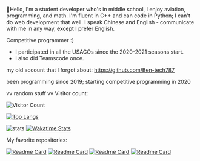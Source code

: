 👋Hello, I'm a student developer who's in middle school, I enjoy aviation, programming, and math.
I'm fluent in C++ and can code in Python; I can't do web development that well.
I speak Chinese and English - communicate with me in any way, except I prefer English.

Competitive programmer :)
- I participated in all the USACOs since the 2020-2021 seasons start.
- I also did Teamscode once.

my old account that I forgot about: https://github.com/Ben-tech787

been programming since 2019; starting competitive programming in 2020

vv random stuff vv
Visitor count:

![Visitor Count](https://profile-counter.glitch.me/Streakwind/count.svg)

[![Top Langs](https://github-readme-stats.vercel.app/api/top-langs/?username=Streakwind&layout=compact&theme=dark)](https://github.com/anuraghazra/github-readme-stats)

![stats](https://github-readme-stats.vercel.app/api?username=Streakwind&show_icons=true&theme=dark)
[![Wakatime Stats](https://github-readme-stats.vercel.app/api/wakatime?username=Streakwind&theme=dark)](https://github.com/anuraghazra/github-readme-stats)

My favorite repositories:

[![Readme Card](https://github-readme-stats.vercel.app/api/pin/?username=Streakwind&repo=Monke&theme=dark&show_owner=true)](https://github.com/Streakwind/Monke)
[![Readme Card](https://github-readme-stats.vercel.app/api/pin/?username=Streakwind&repo=Include-Files&theme=dark&show_owner=true)](https://github.com/Streakwind/Include-Files)
[![Readme Card](https://github-readme-stats.vercel.app/api/pin/?username=Streakwind&repo=SomeRandomBot&theme=dark&show_owner=true)](https://github.com/Streakwind/SomeRandomBot)
[![Readme Card](https://github-readme-stats.vercel.app/api/pin/?username=ShibaInusthatplaytheviola&repo=ShibaInusthatplaytheviola.github.io&theme=dark&show_owner=true)](https://github.com/ShibaInusthatplaytheviola/ShibaInusthatplaytheviola.github.io)
